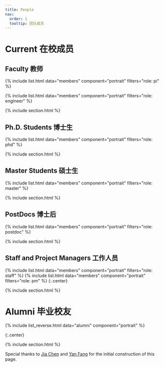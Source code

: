 ```yaml
---
title: People
nav:
  order: 1
  tooltip: 团队成员
---
```


# <i class="fas fa-users"></i>Current 在校成员

## Faculty 教师

{%
  include list.html
  data="members"
  component="portrait"
  filters="role: pi"
%}

{%
  include list.html
  data="members"
  component="portrait"
  filters="role: engineer"
%}

{% include section.html %}

## Ph.D. Students 博士生

{%
  include list.html
  data="members"
  component="portrait"
  filters="role: phd"
%}

{% include section.html %}

## Master Students 硕士生

{%
  include list.html
  data="members"
  component="portrait"
  filters="role: master"
%}

{% include section.html %}

## PostDocs 博士后

{%
  include list.html
  data="members"
  component="portrait"
  filters="role: postdoc"
%}

{% include section.html %}

## Staff and Project Managers 工作人员

{%
  include list.html
  data="members"
  component="portrait"
  filters="role: staff"
%}
{%
  include list.html
  data="members"
  component="portrait"
  filters="role: pm"
%}
{:.center}

{% include section.html %}

# <i class="fas fa-users"></i>Alumni 毕业校友

{%
  include list_reverse.html
  data="alumni"
  component="portrait"
%}
<!-- 
{%
  include list.html
  data="alumni"
  component="portrait"
  filters="role: pi"
%}
{%
  include list.html
  data="alumni"
  component="portrait"
  filters="role: phd"
%}
{%
  include list.html
  data="alumni"
  component="portrait"
  filters="role: master"
%}
{%
  include list.html
  data="alumni"
  component="portrait"
  filters="role: postdoc"
%}
{%
  include list.html
  data="alumni"
  component="portrait"
  filters="role: staff"
%}
-->
{:.center}

{% include section.html %}

Special thanks to [Jia Chen](https://xuanyuan14.github.io) and [Yan Fang](https://suffoquer-fang.github.io) for the initial construction of this page.
